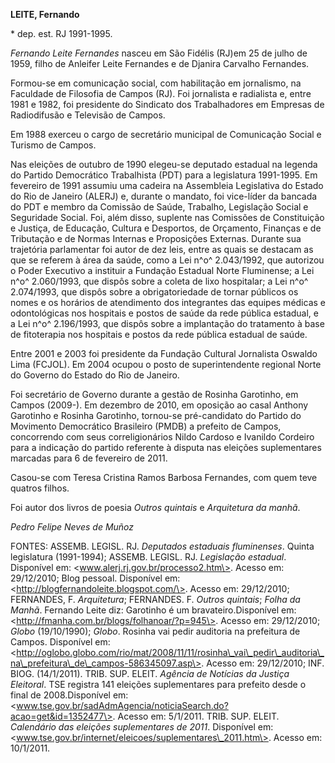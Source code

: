 **LEITE, Fernando**

\* dep. est. RJ 1991-1995.

*Fernando Leite Fernandes* nasceu em São Fidélis (RJ)em 25 de julho de
1959, filho de Anleifer Leite Fernandes e de Djanira Carvalho Fernandes.

Formou-se em comunicação social, com habilitação em jornalismo, na
Faculdade de Filosofia de Campos (RJ). Foi jornalista e radialista e,
entre 1981 e 1982, foi presidente do Sindicato dos Trabalhadores em
Empresas de Radiodifusão e Televisão de Campos.

Em 1988 exerceu o cargo de secretário municipal de Comunicação Social e
Turismo de Campos.

Nas eleições de outubro de 1990 elegeu-se deputado estadual na legenda
do Partido Democrático Trabalhista (PDT) para a legislatura 1991-1995.
Em fevereiro de 1991 assumiu uma cadeira na Assembleia Legislativa do
Estado do Rio de Janeiro (ALERJ) e, durante o mandato, foi vice-líder da
bancada do PDT e membro da Comissão de Saúde, Trabalho, Legislação
Social e Seguridade Social. Foi, além disso, suplente nas Comissões de
Constituição e Justiça, de Educação, Cultura e Desportos, de Orçamento,
Finanças e de Tributação e de Normas Internas e Proposições Externas.
Durante sua trajetória parlamentar foi autor de dez leis, entre as quais
se destacam as que se referem à área da saúde, como a Lei n^o^
2.043/1992, que autorizou o Poder Executivo a instituir a Fundação
Estadual Norte Fluminense; a Lei n^o^ 2.060/1993, que dispôs sobre a
coleta de lixo hospitalar; a Lei n^o^ 2.074/1993, que dispôs sobre a
obrigatoriedade de tornar públicos os nomes e os horários de atendimento
dos integrantes das equipes médicas e odontológicas nos hospitais e
postos de saúde da rede pública estadual, e a Lei n^o^ 2.196/1993, que
dispôs sobre a implantação do tratamento à base de fitoterapia nos
hospitais e postos da rede pública estadual de saúde.

Entre 2001 e 2003 foi presidente da Fundação Cultural Jornalista Oswaldo
Lima (FCJOL). Em 2004 ocupou o posto de superintendente regional Norte
do Governo do Estado do Rio de Janeiro.

Foi secretário de Governo durante a gestão de Rosinha Garotinho, em
Campos (2009-). Em dezembro de 2010, em oposição ao casal Anthony
Garotinho e Rosinha Garotinho, tornou-se pré-candidato do Partido do
Movimento Democrático Brasileiro (PMDB) a prefeito de Campos,
concorrendo com seus correligionários Nildo Cardoso e Ivanildo Cordeiro
para a indicação do partido referente à disputa nas eleições
suplementares marcadas para 6 de fevereiro de 2011.

Casou-se com Teresa Cristina Ramos Barbosa Fernandes, com quem teve
quatros filhos.

Foi autor dos livros de poesia *Outros quintais* e *Arquitetura da
manhã*.

*Pedro Felipe Neves de Muñoz*

FONTES: ASSEMB. LEGISL. RJ. *Deputados estaduais fluminenses*. Quinta
legislatura (1991-1994); ASSEMB. LEGISL. RJ. *Legislação estadual*.
Disponível em: \<www.alerj.rj.gov.br/processo2.htm\>. Acesso em:
29/12/2010; Blog pessoal. Disponível em:
\<http://blogfernandoleite.blogspot.com/\>. Acesso em: 29/12/2010;
FERNANDES, F. *Arquitetura*; FERNANDES. F. *Outros quintais*; *Folha da
Manhã*. Fernando Leite diz: Garotinho é um bravateiro.Disponível em:
\<http://fmanha.com.br/blogs/folhanoar/?p=945\>. Acesso em: 29/12/2010;
*Globo* (19/10/1990); *Globo*. Rosinha vai pedir auditoria na prefeitura
de Campos. Disponível em:
\<http://oglobo.globo.com/rio/mat/2008/11/11/rosinha\_vai\_pedir\_auditoria\_na\_prefeitura\_de\_campos-586345097.asp\>.
Acesso em: 29/12/2010; INF. BIOG. (14/1/2011). TRIB. SUP. ELEIT.
*Agência de Notícias da Justiça Eleitoral*. TSE registra 141 eleições
suplementares para prefeito desde o final de 2008.Disponível em:
\<www.tse.gov.br/sadAdmAgencia/noticiaSearch.do?acao=get&id=1352477\>.
Acesso em: 5/1/2011. TRIB. SUP. ELEIT. *Calendário das eleições
suplementares de 2011*. Disponível em:
\<www.tse.gov.br/internet/eleicoes/suplementares\_2011.htm\>. Acesso em:
10/1/2011.
